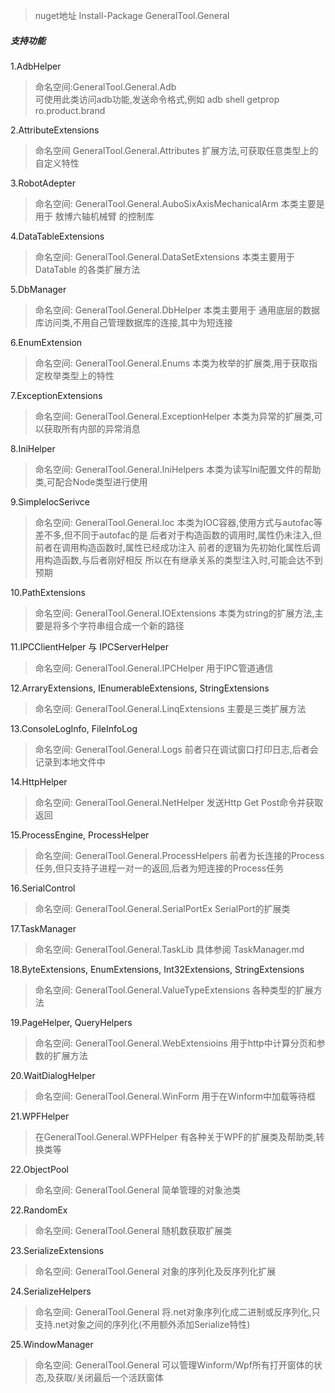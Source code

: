 ﻿> nuget地址   Install-Package GeneralTool.General

##### 支持功能
1.AdbHelper <br>
 > 命名空间:GeneralTool.General.Adb <br>
 > 可使用此类访问adb功能,发送命令格式,例如 adb shell getprop ro.product.brand 

2.AttributeExtensions <br>
> 命名空间 GeneralTool.General.Attributes
> 扩展方法,可获取任意类型上的自定义特性

3.RobotAdepter <br>
> 命名空间: GeneralTool.General.AuboSixAxisMechanicalArm
> 本类主要是用于 敖博六轴机械臂 的控制库

4.DataTableExtensions <br>
> 命名空间: GeneralTool.General.DataSetExtensions
> 本类主要用于 DataTable 的各类扩展方法

5.DbManager <br>
> 命名空间: GeneralTool.General.DbHelper
> 本类主要用于 通用底层的数据库访问类,不用自己管理数据库的连接,其中为短连接

6.EnumExtension <br>
> 命名空间: GeneralTool.General.Enums
> 本类为枚举的扩展类,用于获取指定枚举类型上的特性

7.ExceptionExtensions <br>
> 命名空间: GeneralTool.General.ExceptionHelper
> 本类为异常的扩展类,可以获取所有内部的异常消息

8.IniHelper <br>
> 命名空间: GeneralTool.General.IniHelpers
> 本类为读写Ini配置文件的帮助类,可配合Node类型进行使用

9.SimpleIocSerivce <br>
> 命名空间: GeneralTool.General.Ioc
> 本类为IOC容器,使用方式与autofac等差不多,但不同于autofac的是
> 后者对于构造函数的调用时,属性仍未注入,但前者在调用构造函数时,属性已经成功注入
> 前者的逻辑为先初始化属性后调用构造函数,与后者刚好相反
> 所以在有继承关系的类型注入时,可能会达不到预期

10.PathExtensions <br>
> 命名空间: GeneralTool.General.IOExtensions
> 本类为string的扩展方法,主要是将多个字符串组合成一个新的路径

11.IPCClientHelper 与 IPCServerHelper <br>
> 命名空间: GeneralTool.General.IPCHelper
> 用于IPC管道通信

12.ArraryExtensions, IEnumerableExtensions, StringExtensions <br>
> 命名空间: GeneralTool.General.LinqExtensions
> 主要是三类扩展方法

13.ConsoleLogInfo, FileInfoLog <br>
> 命名空间: GeneralTool.General.Logs
> 前者只在调试窗口打印日志,后者会记录到本地文件中

14.HttpHelper <br>
> 命名空间: GeneralTool.General.NetHelper
> 发送Http Get Post命令并获取返回

15.ProcessEngine, ProcessHelper <br>
> 命名空间: GeneralTool.General.ProcessHelpers
> 前者为长连接的Process任务,但只支持子进程一对一的返回,后者为短连接的Process任务

16.SerialControl <br>
> 命名空间: GeneralTool.General.SerialPortEx
> SerialPort的扩展类

17.TaskManager <br>
> 命名空间: GeneralTool.General.TaskLib
> 具体参阅 TaskManager.md

18.ByteExtensions, EnumExtensions, Int32Extensions, StringExtensions <br>
> 命名空间: GeneralTool.General.ValueTypeExtensions
> 各种类型的扩展方法

19.PageHelper, QueryHelpers <br>
> 命名空间: GeneralTool.General.WebExtensioins
> 用于http中计算分页和参数的扩展方法

20.WaitDialogHelper <br>
> 命名空间: GeneralTool.General.WinForm
> 用于在Winform中加载等待框

21.WPFHelper <br>
> 在GeneralTool.General.WPFHelper 有各种关于WPF的扩展类及帮助类,转换类等

22.ObjectPool <br>
> 命名空间: GeneralTool.General
> 简单管理的对象池类

22.RandomEx <br>
> 命名空间: GeneralTool.General
> 随机数获取扩展类

23.SerializeExtensions <br>
> 命名空间: GeneralTool.General
> 对象的序列化及反序列化扩展

24.SerializeHelpers <br>
> 命名空间: GeneralTool.General
> 将.net对象序列化成二进制或反序列化,只支持.net对象之间的序列化(不用额外添加Serialize特性)

25.WindowManager <br>
> 命名空间: GeneralTool.General
> 可以管理Winform/Wpf所有打开窗体的状态,及获取/关闭最后一个活跃窗体









 